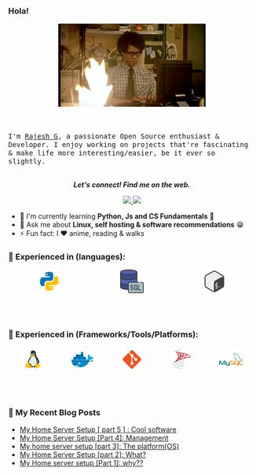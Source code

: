 ### **Hola!**

<p align="center">
  <img src="attachments/main-page-gifs/coding%20fire.gif" width=300>
  <!-- <img src="attachments/retro%20coding.gif" width=300> -->

  <br /><br />
  <samp>
    I'm <a href="https://www.linkedin.com/in/rajeshg3/">Rajesh G</a>, a passionate Open Source enthusiast & Developer. I enjoy working on projects that're fascinating & make life more interesting/easier, be it ever so slightly.
  </samp>
  <br /><br />
  <p align="center">
  <b><i>Let's connect! Find me on the web.</i></b>
 </p>
<p align="center">
  <a href="mailto:rajeshg3@outlook.com" target="_blank">
    <img height="30" src = "https://img.shields.io/badge/Email-c14438?&style=for-the-badge&logo=gmail&logoColor=white" />
  </a>
  <a href="https://www.linkedin.com/in/rajeshg3/" target="_blank">
    <img height="30" src="https://img.shields.io/badge/linkedin-blue.svg?&style=for-the-badge&logo=linkedin&logoColor=white" />
  </a>
</p>

- 🌱 I'm currently learning **Python, Js and CS Fundamentals**  :thinking:
- 💬 Ask me about **Linux, self hosting & software recommendations** :grin:
- ⚡ Fun fact: I :heart: anime, reading & walks

<!-- logos downloaded from www.icons8.com-->
### 💪 Experienced in (languages): 
<div style="display: flex; justify-content: space-around">
<img align="left" alt="python" src="attachments/logos/python.svg" width="48px" />  
<img align="left" alt="SQL" src="attachments/logos/sql.png" width="48px" />
<img align="left" alt="bash" src="attachments/logos/bash.png" width="48px" />
</div>

<br />
<br />
<br />

### 💪 Experienced in (Frameworks/Tools/Platforms): 
<div style="display: flex; justify-content: space-around">
<img align="left" alt="linux" src="attachments/logos/linux.png" width="48px" />
<img align="left" alt="docker" src="attachments/logos/docker.png" width="48px" />  
<img align="left" alt="git" src="attachments/logos/git.png" width="48px" />
<img align="left" alt="sql-server" src="attachments/logos/sql-server.png" width="48px" />
<img align="left" alt="mysql" src="attachments/logos/mysql.png" width="48px" />
</div>

<br />
<br />
<br />

### 🚨 My Recent Blog Posts
<!-- BLOG-POST-LIST:START -->
- [My Home Server Setup [ part 5 ] : Cool software](https://rajeshg.hashnode.dev/my-home-server-setup-part-5-cool-software)
- [My Home Server Setup [Part 4]: Management](https://rajeshg.hashnode.dev/my-home-server-setup-part-4-management)
- [My home server setup [part 3]: The platform&lpar;OS&rpar;](https://rajeshg.hashnode.dev/my-home-server-setup-part-3-the-platformos)
- [My Home Server Setup [part 2]: What?](https://rajeshg.hashnode.dev/my-home-server-setup-part-2-what)
- [My Home server setup [Part 1]: why??](https://rajeshg.hashnode.dev/my-home-server-setup-part-1-why)
<!-- BLOG-POST-LIST:END -->

<br />
<br />
<br />